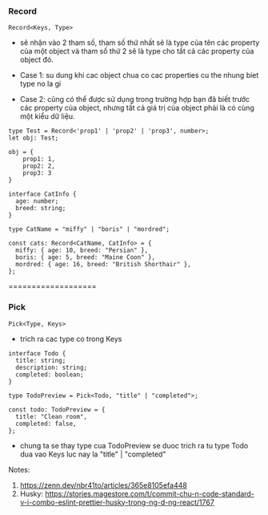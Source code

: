 ### Record

```
Record<Keys, Type>
```

- sẽ nhận vào 2 tham số, tham số thứ nhất sẽ là type của tên các property của một object và tham số thứ 2 sẽ là type cho tất cả các property của object đó.

- Case 1: su dung khi cac object chua co cac properties cu the nhung biet type no la gi

- Case 2: cũng có thể được sử dụng trong trường hợp bạn đã biết trước các property của object, nhưng tất cả giá trị của object phải là có cùng một kiểu dữ liệu.

```
type Test = Record<'prop1' | 'prop2' | 'prop3', number>;
let obj: Test;

obj = {
    prop1: 1,
    prop2: 2,
    prop3: 3
}
```

```
interface CatInfo {
  age: number;
  breed: string;
}

type CatName = "miffy" | "boris" | "mordred";

const cats: Record<CatName, CatInfo> = {
  miffy: { age: 10, breed: "Persian" },
  boris: { age: 5, breed: "Maine Coon" },
  mordred: { age: 16, breed: "British Shorthair" },
};

```

===================

### Pick

```
Pick<Type, Keys>
```

- trich ra cac type co trong Keys

```
interface Todo {
  title: string;
  description: string;
  completed: boolean;
}

type TodoPreview = Pick<Todo, "title" | "completed">;

const todo: TodoPreview = {
  title: "Clean room",
  completed: false,
};
```

- chung ta se thay type cua TodoPreview se duoc trich ra tu type Todo dua vao Keys luc nay la "title" | "completed"

Notes:

1. https://zenn.dev/nbr41to/articles/365e8105efa448
2. Husky: https://stories.magestore.com/t/commit-chu-n-code-standard-v-i-combo-eslint-prettier-husky-trong-ng-d-ng-react/1767